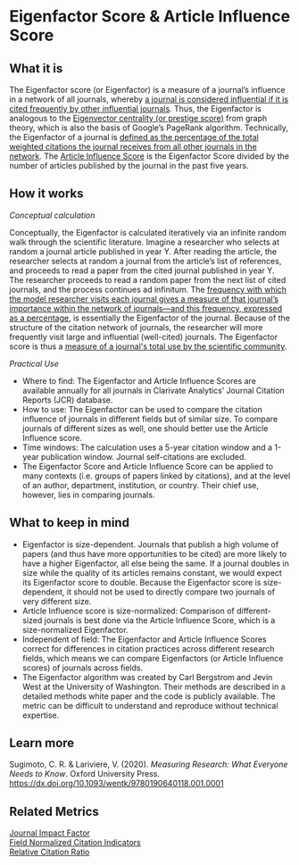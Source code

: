 
# Eigenfactor Score & Article Influence Score

## What it is
The Eigenfactor score (or Eigenfactor) is a measure of a journal’s influence in a network of all journals, whereby [a journal is considered influential if it is cited frequently by other influential journals](https://crln.acrl.org/index.php/crlnews/article/view/7804/7804). Thus, the Eigenfactor is analogous to the [Eigenvector centrality (or prestige score)](http://en.wikipedia.org/wiki/Eigenvector_centrality) from graph theory, which is also the basis of Google’s PageRank algorithm. Technically, the Eigenfactor of a journal is [defined as the percentage of the total weighted citations the journal receives from all other journals in the network](http://www.eigenfactor.org/methods.pdf). The [Article Influence Score](https://crl.acrl.org/index.php/crl/article/view/16080/17526) is the Eigenfactor Score divided by the number of articles published by the journal in the past five years.

## How it works
*Conceptual calculation* <br>
 
Conceptually, the Eigenfactor is calculated iteratively via an infinite random walk through the scientific literature. Imagine a researcher who selects at random a journal article published in year Y. After reading the article, the researcher selects at random a journal from the article’s list of references, and proceeds to read a paper from the cited journal published in year Y. The researcher proceeds to read a random paper from the next list of cited journals, and the process continues ad infinitum. The [frequency with which the model researcher visits each journal gives a measure of that journal’s importance within the network of journals—and this frequency, expressed as a percentage](https://www.jneurosci.org/content/28/45/11433), is essentially the Eigenfactor of the journal. Because of the structure of the citation network of journals, the researcher will more frequently visit large and influential (well-cited) journals. The Eigenfactor score is thus a [measure of a journal's total use by the scientific community](http://www.eigenfactor.org/about.php).

*Practical Use* <br>

 - Where to find: The Eigenfactor and Article Influence Scores are available annually for all journals in Clarivate Analytics’ Journal Citation Reports (JCR) database. 
 - How to use: The Eigenfactor can be used to compare the citation influence of journals in different fields but of similar size. To compare journals of different sizes as well, one should better use the Article Influence score.
 - Time windows: The calculation uses a 5-year citation window and a 1-year publication window. Journal self-citations are excluded. 
 - The Eigenfactor Score and Article Influence Score can be applied to many contexts (i.e. groups of papers linked by citations), and at the level of an author, department, institution, or country. Their chief use, however, lies in comparing journals. 


## What to keep in mind

 - Eigenfactor is size-dependent. Journals that publish a high volume of papers (and thus have more opportunities to be cited) are more likely to have a higher Eigenfactor, all else being the same. If a journal doubles in size while the quality of its articles remains constant, we would expect its Eigenfactor score to double. Because the Eigenfactor score is size-dependent, it should not be used to directly compare two journals of very different size. 
 - Article Influence score is size-normalized: Comparison of different-sized journals is best done via the Article Influence Score, which is a size-normalized Eigenfactor.
 - Independent of field: The Eigenfactor and Article Influence Scores correct for differences in citation practices across different research fields, which means we can compare Eigenfactors (or Article Influence scores) of journals across fields. 
 - The Eigenfactor algorithm was created by Carl Bergstrom and Jevin West at the University of Washington. Their methods are described in a detailed methods white paper and the code is publicly available. The metric can be difficult to understand and reproduce without technical expertise. 


## Learn more

Sugimoto, C. R. & Lariviere, V. (2020). *Measuring Research: What Everyone Needs to Know*. Oxford University Press. https://dx.doi.org/10.1093/wentk/9780190640118.001.0001


## Related Metrics
[Journal Impact Factor]() <br> 
[Field Normalized Citation Indicators]() <br> 
[Relative Citation Ratio]() <br> 

<br> 
